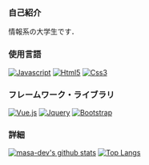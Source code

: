 <!--### Hi there 👋


**masa-dev/masa-dev** is a ✨ _special_ ✨ repository because its `README.md` (this file) appears on your GitHub profile.

Here are some ideas to get you started:

- 🔭 I’m currently working on ...
- 🌱 I’m currently learning ...
- 👯 I’m looking to collaborate on ...
- 🤔 I’m looking for help with ...
- 💬 Ask me about ...
- 📫 How to reach me: ...
- 😄 Pronouns: ...
- ⚡ Fun fact: ...
-->

### 自己紹介
情報系の大学生です．

### 使用言語
[![Javascript](https://img.shields.io/badge/-Javascript-blue.svg?logo=javascript&style=popout)](https://developer.mozilla.org/ja/docs/Web/JavaScript)
[![Html5](https://img.shields.io/badge/-Html5-252525.svg?logo=html5&style=popout)](https://developer.mozilla.org/ja/docs/Web/HTML)
[![Css3](https://img.shields.io/badge/-Css3-blue.svg?logo=css3&style=popout)](https://developer.mozilla.org/ja/docs/Web/CSS)

### フレームワーク・ライブラリ
[![Vue.js](https://img.shields.io/badge/-Vue.js-lightcyan.svg?logo=vue.js&style=popout)](https://jp.vuejs.org/)
[![Jquery](https://img.shields.io/badge/-Jquery-0769AD.svg?logo=jquery&style=popout)](https://jquery.com/)
[![Bootstrap](https://img.shields.io/badge/-Bootstrap-563D7C.svg?logo=bootstrap&style=popout)](https://getbootstrap.jp/)

### 詳細
[![masa-dev's github stats](https://github-readme-stats.vercel.app/api?username=masa-dev&show_icons=true&theme=gruvbox)](https://github.com/masa-dev/)
[![Top Langs](https://github-readme-stats.vercel.app/api/top-langs/?username=masa-dev&langs_count=8&theme=gruvbox)](https://github.com/masa-dev)

